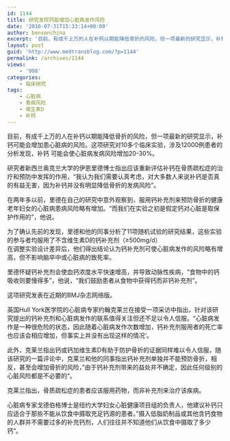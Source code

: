 ```yaml
---
id: 1144
title: 研究发现钙能增加心脏病发作风险
date: '2010-07-31T15:33:14+00:00'
author: bensonchina
excerpt: '目前，有成千上万的人在补钙以期能降低骨折的风险，但一项最新的研究显示，补钙可能会增加患心脏病的风险。这项研究对10多个临床实验，涉及12000例患者的分析发现，补钙 可能会使心脏病发病风险增加20-30%。研究者新西兰奥克兰大学的伊恩里德博士指出应该重新评估补钙在骨质疏松症的治疗和预防中发挥的作用，“我认为我们需要认真考虑，对大多数人来说补钙是否真的有益无害，因为补钙并没有明显降低骨折的发病风险”。'
layout: post
guid: 'http://www.medtransblog.com/?p=1144'
permalink: /archives/1144
views:
    - '998'
categories:
    - 临床研究
tags:
    - 心脏病
    - 患病风险
    - 维生素D
    - 补钙
---
```


目前，有成千上万的人在补钙以期能降低骨折的风险，但一项最新的研究显示，补钙可能会增加患心脏病的风险。这项研究对10多个临床实验，涉及12000例患者的分析发现，补钙 可能会使心脏病发病风险增加20-30%。

研究者新西兰奥克兰大学的伊恩里德博士指出应该重新评估补钙在骨质疏松症的治疗和预防中发挥的作用，“我认为我们需要认真考虑，对大多数人来说补钙是否真的有益无害，因为补钙并没有明显降低骨折的发病风险”。

在两年多以前，里德在自己的研究中意外观察到，服用钙补充剂来预防骨折的健康老年妇女的心脏病患病风险略有增加。“而我们在实验之初是假定钙对心脏是取保护作用的”，他说。

为了确认先前的发现，里德和他的同事分析了11项随机试验的研究结果，这些实验的参与者均服用了不含维生素D的钙补充剂（≥500mg/d）  
在调整实验设计差异后，他们得出结论认为钙补充剂可使心脏病发作的风险略有增高，但不影响脑卒中或心脏病的致死率。

里德怀疑钙补充剂会使血钙浓度水平快速增高，并导致动脉性疾病，“食物中的钙吸收则要慢得多”，他说，“我们鼓励患者从食物中获得钙而非钙补充剂”。

这项研究发表在近期的BMJ杂志网络版。

英国Hull York医学院的心脏病专家约翰克莱兰在接受一项采访中指出，针对该研究提出的钙补充剂和心脏病发作的联系值得关注但还不足以令人信服。“心脏病发作是一种很危险的状态，因此随着心脏病发作次数增加，钙补充剂服用者的死亡率也应该会相应增加，但事实上并没有出现这样的情况‘。

此外，克莱兰指出钙或钙加维生素D有助于防护骨折的证据同样难以令人信服，随该研究的一篇评论中，克莱兰和他的同事指出钙补充剂单独并不能预防骨折，相反，甚至会增加骨折的风险，”由于钙补充剂带来的益处并不确定，因此任何级别的心脏风险都是不必要的“。

克莱兰指出，骨质疏松症的患者应该服用药物，而非补充剂来治疗该疾病。

心脏病专家戈德伯格博士是纽约大学妇女心脏健康项目组的负责人，他建议补钙只应适合于那些不能从饮食中摄取充足钙源的患者。”摄入低脂奶制品或其他含钙食物的人群并不需要过多的补充钙剂，人们往往并不知道他们从饮食中摄取了多少钙“。